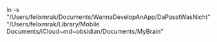 ln -s "/Users/felixmrak/Documents/WannaDevelopAnApp/DaPasstWasNicht" "/Users/felixmrak/Library/Mobile Documents/iCloud~md~obsidian/Documents/MyBrain"